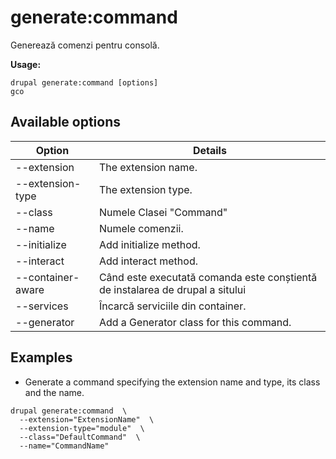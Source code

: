 # generate:command
Generează comenzi pentru consolă.

**Usage:**
```
drupal generate:command [options]
gco
```

## Available options
Option | Details
-------|-------------
--extension | The extension name.
--extension-type | The extension type.
--class | Numele Clasei "Command"
--name | Numele comenzii.
--initialize | Add initialize method.
--interact | Add interact method.
--container-aware | Când este executată comanda este conștientă de instalarea de drupal a sitului
--services | Încarcă serviciile din container.
--generator | Add a Generator class for this command.

## Examples
* Generate a command specifying the extension name and type, its class and the name.
```
drupal generate:command  \
  --extension="ExtensionName"  \
  --extension-type="module"  \
  --class="DefaultCommand"  \
  --name="CommandName"
```
